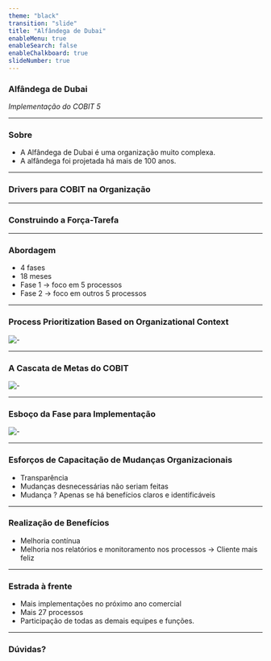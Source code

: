 ```yaml
---
theme: "black"
transition: "slide"
title: "Alfândega de Dubai"
enableMenu: true
enableSearch: false
enableChalkboard: true
slideNumber: true
---
```


### Alfândega de Dubai

_Implementação do COBIT 5_

---

### Sobre

- A Alfândega de Dubai é uma organização muito complexa.
- A alfândega foi projetada há mais de 100 anos. 

---

### Drivers para COBIT na Organização

---

### Construindo a Força-Tarefa

---

### Abordagem

- 4 fases
- 18 meses
- Fase 1 -> foco em 5 processos
- Fase 2 -> foco em outros 5 processos

---

### Process Prioritization Based on Organizational Context
![-](https://www.isaca.org/-/media/images/isacadp/project/isaca/articles/cobit-focus/2016/cf-18-january-2016-1b.jpg)

---

### A Cascata de Metas do COBIT
![-](https://www.isaca.org/resources/news-and-trends/industry-news/2016/-/media/images/isacadp/project/isaca/articles/cobit-focus/2016/cf-18-january-2016-2.jpg)

---

### Esboço da Fase para Implementação
![-](https://www.isaca.org/resources/news-and-trends/industry-news/2016/-/media/images/isacadp/project/isaca/articles/cobit-focus/2016/cf-18-january-2016-3.jpg)

---

### Esforços de Capacitação de Mudanças Organizacionais

- Transparência
- Mudanças desnecessárias não seriam feitas
- Mudança ? Apenas se há benefícios claros e identificáveis ​​

---

### Realização de Benefícios

- Melhoria contínua
- Melhoria nos relatórios e monitoramento nos processos -> Cliente mais feliz

---

### Estrada à frente

- Mais implementações no próximo ano comercial
- Mais 27 processos 
- Participação de todas as demais equipes e funções.

---

### Dúvidas?


